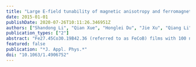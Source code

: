 ```yaml
---
title: "Large E-field tunability of magnetic anisotropy and ferromagnetic resonance frequency of co-sputtered Fe50Co50-B film"
date: 2015-01-01
publishDate: 2020-07-26T10:11:26.346951Z
authors: ["Shandong Li", "Qian Xue", "Honglei Du", "Jie Xu", "Qiang Li", "Zhipeng Shi", "Xiaoyang Gao", "Ming Liu", "Tianxiang Nan", "Zhongqiang Hu", "Nian X. Sun", "Weiquan Shao"]
publication_types: ["2"]
abstract: "Fe27.45Co30.19B42.36 (referred to as FeCoB) films with 100 nm in thickness were co-sputtered on (011)-cut lead zinc niobate-lead titanate (PZN-PT) single crystal substrate under RF powers of 80 W for Fe50Co50 target and 120 W for B target, respectively. The anisotropy field HK of the FeCoB/PZN-PT multiferroic composite is increased by more than 10 times, from 56 to 663 Oe under the E-field from 0 to 7 kV/cm due to the strong magnetoelectric coupling, corresponding to a large tunability of HK of 86.7 Oe cm/kV. At the same time, the self-bias ferromagnetic resonance frequency fFMR is dramatically shifted upwards by an electric field from 2.57 to 9.02 GHz with an increment of 6.45 GHz, corresponding to E-field tunablity of fFMR 921.4 MHz.cm/kV. These features demonstrate that FeCoB/PZN-PT multiferroic laminates prepared under an integrated circuits process are promising in fabrication of E-field tunable monolithic microwave integrated circuits (MMIC) devices and their components."
featured: false
publication: "*J. Appl. Phys.*"
doi: "10.1063/1.4906752"
---
```


